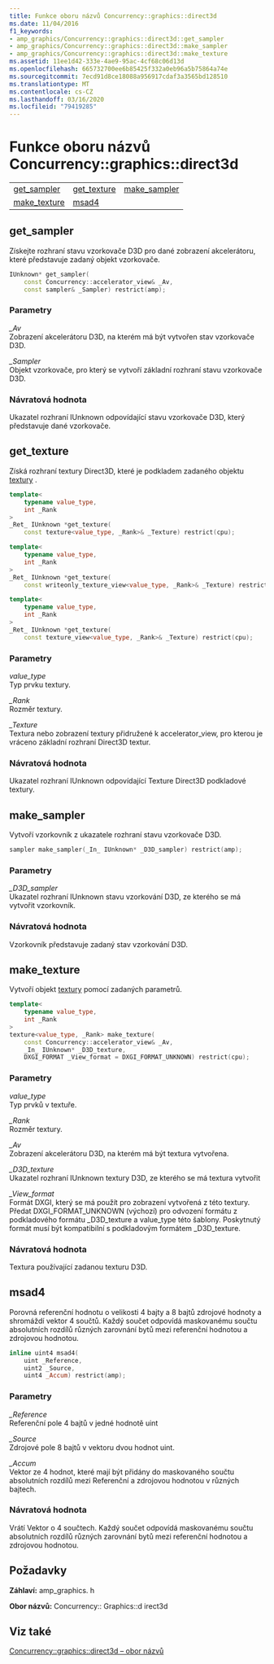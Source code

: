 ```yaml
---
title: Funkce oboru názvů Concurrency::graphics::direct3d
ms.date: 11/04/2016
f1_keywords:
- amp_graphics/Concurrency::graphics::direct3d::get_sampler
- amp_graphics/Concurrency::graphics::direct3d::make_sampler
- amp_graphics/Concurrency::graphics::direct3d::make_texture
ms.assetid: 11ee1d42-333e-4ae9-95ac-4cf68c06d13d
ms.openlocfilehash: 665732700ee6b85425f332a0eb96a5b75864a74e
ms.sourcegitcommit: 7ecd91d8ce18088a956917cdaf3a3565bd128510
ms.translationtype: MT
ms.contentlocale: cs-CZ
ms.lasthandoff: 03/16/2020
ms.locfileid: "79419285"
---
```

# <a name="concurrencygraphicsdirect3d-namespace-functions"></a>Funkce oboru názvů Concurrency::graphics::direct3d

||||
|-|-|-|
|[get_sampler](#get_sampler)|[get_texture](#get_texture)|[make_sampler](#make_sampler)|
|[make_texture](#make_texture)|[msad4](#msad4)|

## <a name="get_sampler"></a>get_sampler

Získejte rozhraní stavu vzorkovače D3D pro dané zobrazení akcelerátoru, které představuje zadaný objekt vzorkovače.

```cpp
IUnknown* get_sampler(
    const Concurrency::accelerator_view& _Av,
    const sampler& _Sampler) restrict(amp);
```

### <a name="parameters"></a>Parametry

*_Av*<br/>
Zobrazení akcelerátoru D3D, na kterém má být vytvořen stav vzorkovače D3D.

*_Sampler*<br/>
Objekt vzorkovače, pro který se vytvoří základní rozhraní stavu vzorkovače D3D.

### <a name="return-value"></a>Návratová hodnota

Ukazatel rozhraní IUnknown odpovídající stavu vzorkovače D3D, který představuje dané vzorkovače.

## <a name="get_texture"></a>get_texture

Získá rozhraní textury Direct3D, které je podkladem zadaného objektu [textury](texture-class.md) .

```cpp
template<
    typename value_type,
    int _Rank
>
_Ret_ IUnknown *get_texture(
    const texture<value_type, _Rank>& _Texture) restrict(cpu);

template<
    typename value_type,
    int _Rank
>
_Ret_ IUnknown *get_texture(
    const writeonly_texture_view<value_type, _Rank>& _Texture) restrict(cpu);

template<
    typename value_type,
    int _Rank
>
_Ret_ IUnknown *get_texture(
    const texture_view<value_type, _Rank>& _Texture) restrict(cpu);
```

### <a name="parameters"></a>Parametry

*value_type*<br/>
Typ prvku textury.

*_Rank*<br/>
Rozměr textury.

*_Texture*<br/>
Textura nebo zobrazení textury přidružené k accelerator_view, pro kterou je vráceno základní rozhraní Direct3D textur.

### <a name="return-value"></a>Návratová hodnota

Ukazatel rozhraní IUnknown odpovídající Texture Direct3D podkladové textury.

## <a name="make_sampler"></a>make_sampler

Vytvoří vzorkovník z ukazatele rozhraní stavu vzorkovače D3D.

```cpp
sampler make_sampler(_In_ IUnknown* _D3D_sampler) restrict(amp);
```

### <a name="parameters"></a>Parametry

*_D3D_sampler*<br/>
Ukazatel rozhraní IUnknown stavu vzorkování D3D, ze kterého se má vytvořit vzorkovník.

### <a name="return-value"></a>Návratová hodnota

Vzorkovník představuje zadaný stav vzorkování D3D.

## <a name="make_texture"></a>make_texture

Vytvoří objekt [textury](texture-class.md) pomocí zadaných parametrů.

```cpp
template<
    typename value_type,
    int _Rank
>
texture<value_type, _Rank> make_texture(
    const Concurrency::accelerator_view& _Av,
    _In_ IUnknown* _D3D_texture,
    DXGI_FORMAT _View_format = DXGI_FORMAT_UNKNOWN) restrict(cpu);
```

### <a name="parameters"></a>Parametry

*value_type*<br/>
Typ prvků v textuře.

*_Rank*<br/>
Rozměr textury.

*_Av*<br/>
Zobrazení akcelerátoru D3D, na kterém má být textura vytvořena.

*_D3D_texture*<br/>
Ukazatel rozhraní IUnknown textury D3D, ze kterého se má textura vytvořit

*_View_format*<br/>
Formát DXGI, který se má použít pro zobrazení vytvořená z této textury. Předat DXGI_FORMAT_UNKNOWN (výchozí) pro odvození formátu z podkladového formátu _D3D_texture a value_type této šablony. Poskytnutý formát musí být kompatibilní s podkladovým formátem _D3D_texture.

### <a name="return-value"></a>Návratová hodnota

Textura používající zadanou texturu D3D.

## <a name="msad4"></a>msad4

Porovná referenční hodnotu o velikosti 4 bajty a 8 bajtů zdrojové hodnoty a shromáždí vektor 4 součtů. Každý součet odpovídá maskovanému součtu absolutních rozdílů různých zarovnání bytů mezi referenční hodnotou a zdrojovou hodnotou.

```cpp
inline uint4 msad4(
    uint _Reference,
    uint2 _Source,
    uint4 _Accum) restrict(amp);
```

### <a name="parameters"></a>Parametry

*_Reference*<br/>
Referenční pole 4 bajtů v jedné hodnotě uint

*_Source*<br/>
Zdrojové pole 8 bajtů v vektoru dvou hodnot uint.

*_Accum*<br/>
Vektor ze 4 hodnot, které mají být přidány do maskovaného součtu absolutních rozdílů mezi Referenční a zdrojovou hodnotou v různých bajtech.

### <a name="return-value"></a>Návratová hodnota

Vrátí Vektor o 4 součtech. Každý součet odpovídá maskovanému součtu absolutních rozdílů různých zarovnání bytů mezi referenční hodnotou a zdrojovou hodnotou.

## <a name="requirements"></a>Požadavky

**Záhlaví:** amp_graphics. h

**Obor názvů:** Concurrency:: Graphics::d irect3d

## <a name="see-also"></a>Viz také

[Concurrency::graphics::direct3d – obor názvů](concurrency-graphics-direct3d-namespace.md)
